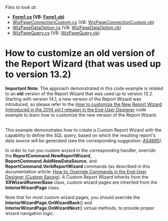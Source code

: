 <!-- default file list -->
*Files to look at*:

* **[Form1.cs](./CS/Form1.cs) (VB: [Form1.vb](./VB/Form1.vb))**
* [WizPageConnectionCustom.cs](./CS/WizPageConnectionCustom.cs) (VB: [WizPageConnectionCustom.vb](./VB/WizPageConnectionCustom.vb))
* [WizPageDataOption.cs](./CS/WizPageDataOption.cs) (VB: [WizPageDataOption.vb](./VB/WizPageDataOption.vb))
* [WizPageQuery.cs](./CS/WizPageQuery.cs) (VB: [WizPageQuery.vb](./VB/WizPageQuery.vb))
<!-- default file list end -->
# How to customize an old version of the Report Wizard (that was used up to version 13.2)


<p><strong>Important Note</strong>: The approach demonstrated in this code example is related to an <strong>old</strong> version of the Report Wizard that was used up to version 13.2. Starting with version 14.1, a new version of the Report Wizard was introduced, so please refer to the <a href="https://www.devexpress.com/Support/Center/p/T140683">How to customize the New Report Wizard (introduced in the 2014 vol.1 release) in the End-User Designer</a> code example to learn how to customize the new version of the Report Wizard.</p>
<p><br>This example demonstrates how to create a Custom Report Wizard with the capability to define the SQL query, based on which the resulting report's data source will be generated (see the corresponding suggestion: <a href="https://www.devexpress.com/Support/Center/p/AS4685">AS4685</a>).</p>
<p>In order to run you custom wizard in the corresponding handler, override the <strong>ReportCommand.NewReportWizard, ReportCommand.AddNewDataSource</strong>, and <strong>ReportCommand.VerbReportWizard </strong>commands (as described in this documentation article: <a href="http://help.devexpress.com/#XtraReports/CustomDocument2211"><u>How to: Override Commands in the End-User Designer (Custom Saving)</u></a>. A Custom Report Wizard inherits from the <strong>XRWizardRunnerBase </strong>class, custom wizard pages are inherited from the <strong>InteriorWizardPage </strong>class.</p>
<p>Note that for most custom wizard pages, you should override the <strong>InteriorWizardPage.OnWizardBack</strong>() and <strong>InteriorWizardPage.OnWizardNext</strong>() virtual methods, to provide proper wizard navigation logic.</p>

<br/>



